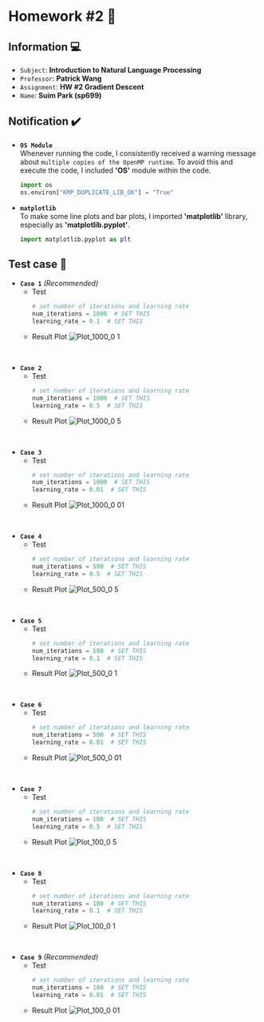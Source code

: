 # Homework #2 :pencil:
## Information :computer:
* `Subject`: __Introduction to Natural Language Processing__
* `Professor`: __Patrick Wang__
* `Assignment`: __HW #2 Gradient Descent__
* `Name`: __Suim Park (sp699)__

## Notification :heavy_check_mark:
* __`OS Module`__ </br>
  Whenever running the code, I consistently received a warning message about `multiple copies of the OpenMP runtime`. To avoid this and execute the code, I included __'OS'__ module within the code.
  ```Python
  import os
  os.environ["KMP_DUPLICATE_LIB_OK"] = "True"
  ```


* __`matplotlib`__ </br>
  To make some line plots and bar plots, I imported __'matplotlib'__ library, especially as __'matplotlib.pyplot'__.
  ```Python
  import matplotlib.pyplot as plt
  ```

## Test case :pushpin:

* __`Case 1`__ _(Recommended)_
    - Test
      ```Python
      # set number of iterations and learning rate
      num_iterations = 1000  # SET THIS
      learning_rate = 0.1  # SET THIS
      ```
  - Result Plot
    ![Plot_1000_0 1](https://github.com/suim-park/Gradient-Descent/assets/143478016/ea158283-bcdc-4f52-a625-7d856d4e833c)
</br>

* __`Case 2`__
    - Test
      ```Python
      # set number of iterations and learning rate
      num_iterations = 1000  # SET THIS
      learning_rate = 0.5  # SET THIS
      ```
  - Result Plot
    ![Plot_1000_0 5](https://github.com/suim-park/Gradient-Descent/assets/143478016/3643229a-0744-43a5-82d1-9fe99f1ec38e)
</br>

* __`Case 3`__
    - Test
      ```Python
      # set number of iterations and learning rate
      num_iterations = 1000  # SET THIS
      learning_rate = 0.01  # SET THIS
      ```
  - Result Plot
    ![Plot_1000_0 01](https://github.com/suim-park/Gradient-Descent/assets/143478016/2237bdec-9d17-4a56-a27a-be057a822312)
</br>

* __`Case 4`__
    - Test
      ```Python
      # set number of iterations and learning rate
      num_iterations = 500  # SET THIS
      learning_rate = 0.5  # SET THIS
      ```
  - Result Plot
    ![Plot_500_0 5](https://github.com/suim-park/Gradient-Descent/assets/143478016/4f022724-ed26-4038-b2ac-d01c3f40d4ae)
</br>

* __`Case 5`__
    - Test
      ```Python
      # set number of iterations and learning rate
      num_iterations = 500  # SET THIS
      learning_rate = 0.1  # SET THIS
      ```
  - Result Plot
    ![Plot_500_0 1](https://github.com/suim-park/Gradient-Descent/assets/143478016/e9960da7-832d-4263-95f9-d4286d0edc0d)
</br>

* __`Case 6`__
    - Test
      ```Python
      # set number of iterations and learning rate
      num_iterations = 500  # SET THIS
      learning_rate = 0.01  # SET THIS
      ```
  - Result Plot
    ![Plot_500_0 01](https://github.com/suim-park/Gradient-Descent/assets/143478016/c6f3512e-0e34-4d91-ad9c-4026fe527a93)
</br>

* __`Case 7`__
    - Test
      ```Python
      # set number of iterations and learning rate
      num_iterations = 100  # SET THIS
      learning_rate = 0.5  # SET THIS
      ```
  - Result Plot
    ![Plot_100_0 5](https://github.com/suim-park/Gradient-Descent/assets/143478016/3a388bf4-fc77-4c39-a1e7-4267f21364b6)
</br>

* __`Case 8`__
    - Test
      ```Python
      # set number of iterations and learning rate
      num_iterations = 100  # SET THIS
      learning_rate = 0.1  # SET THIS
      ```
    - Result Plot
    ![Plot_100_0 1](https://github.com/suim-park/Gradient-Descent/assets/143478016/ee44c744-ab2b-4256-aa17-257d23b0806a)
</br>

* __`Case 9`__ _(Recommended)_
    - Test
      ```Python
      # set number of iterations and learning rate
      num_iterations = 100  # SET THIS
      learning_rate = 0.01  # SET THIS
      ```
  - Result Plot
    ![Plot_100_0 01](https://github.com/suim-park/Gradient-Descent/assets/143478016/ddc89c30-e2e7-460e-954b-5078a56fce81)

</br>
